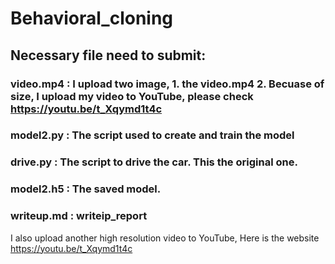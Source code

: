 # Behavioral_cloning
## Necessary file need to submit:
### video.mp4 : I upload two image, 1. the video.mp4  2. Becuase of size, I upload my video to YouTube, please check https://youtu.be/t_Xqymd1t4c
### model2.py : The script used to create and train the model
### drive.py : The script to drive the car. This the original one. 
### model2.h5 : The saved model.  
### writeup.md : writeip_report

I also upload another high resolution video to YouTube, Here is the website https://youtu.be/t_Xqymd1t4c
